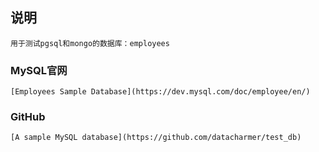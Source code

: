 ## 说明
```
用于测试pgsql和mongo的数据库：employees

```

### MySQL官网
```
[Employees Sample Database](https://dev.mysql.com/doc/employee/en/)
```

### GitHub
```
[A sample MySQL database](https://github.com/datacharmer/test_db)
```